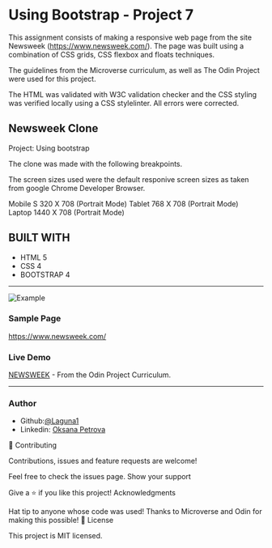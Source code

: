   # Using Bootstrap - Project 7

This assignment consists of making a responsive web page  from the site Newsweek (https://www.newsweek.com/). The page was built using a combination of CSS grids, CSS flexbox and floats techniques.

The guidelines from the Microverse curriculum, as well as The Odin Project were used for this project.

The HTML was validated with W3C validation checker and the CSS styling was verified locally using a CSS stylelinter. All errors were corrected.

## Newsweek Clone
Project: Using bootstrap

The clone was made with the following breakpoints.

The screen sizes used were the default responive screen sizes as taken from google Chrome Developer Browser.

Mobile S 320 X 708 (Portrait Mode)
Tablet 768  X 708 (Portrait Mode)
Laptop 1440 X 708 (Portrait Mode)
 
## BUILT WITH
*  HTML 5
*  CSS 4
*  BOOTSTRAP 4
***
 ![Example](https://rawcdn.githack.com/)
 
 
### Sample Page
https://www.newsweek.com/

### Live Demo 
 [NEWSWEEK](https://rawcdn.githack.com/Laguna1/Newsweek-clone/2ce290d3c56ba66c6682277891d7348749f14257/index.html) - From the Odin Project Curriculum.
***

### Author
 - Github:[@Laguna1](https://github.com/Laguna1)
 - Linkedin: [Oksana Petrova](https://www.linkedin.com/in/oksana-petrova-005bb0145/)

🤝 Contributing

Contributions, issues and feature requests are welcome!

Feel free to check the issues page. Show your support

Give a ⭐️ if you like this project! Acknowledgments

Hat tip to anyone whose code was used!
Thanks to Microverse and Odin for making this possible!
📝 License

This project is MIT licensed.
